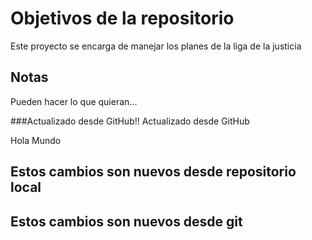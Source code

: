 # Objetivos de la repositorio

Este proyecto se encarga de manejar los planes de la liga de la justicia


## Notas
Pueden hacer lo que quieran...

###Actualizado desde GitHub!!
Actualizado desde GitHub

Hola Mundo


## Estos cambios son nuevos desde repositorio local
## Estos cambios son nuevos desde git
